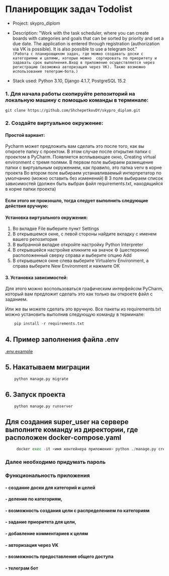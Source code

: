 # Планировщик задач Todolist

* Project: skypro_diplom
* Description: "Work with the task scheduler, where you can create boards with categories and 
goals that can be sorted by priority and set a due date. The application is entered through 
registration (authorization via VK is possible). It is also possible to use a telegram bot." \
`(Работа с планировщиком задач, где можно создавать доски с категориями и целями, которые можно 
сортировать по приоритету и задавать срок выполнения.Вход в приложение осуществляется через
регистрацию (возможна авторизация через VK). Также возможно использование телеграм-бота.)`

* Stack used: Python 3.10, Django 4.1.7, PostgreSQL 15.2

### 1. Для начала работы скопируйте репозиторий на локальную машину с помощью команды в терминале:

`git clone https://github.com/ShchepetkovDY/skypro_diplom.git`

### 2. Создайте виртуальное окружение:

#### Простой вариант:
Pycharm может предложить вам сделать это после того, как вы откроете папку с проектом.
В этом случае после открытия папки с проектом в PyCharm.
Появляется всплывающее окно, Creating virtual environment c тремя полями.
В первом поле выбираем размещение папки с виртуальным окружением, как правило, это папка venv
в корне проекта
Во втором поле выбираем устанавливаемый интерпретатор по умолчанию (можно оставить без изменений)
В 3 поле выбираем список зависимостей (должен быть выбран файл requirements.txt, 
находящийся в корне папки проекта)

#### Если этого не произошло, тогда следует выполнить следующие действия вручную:
#### Установка виртуального окружения:
1. Во вкладке File выберите пункт Settings
2. В открывшемся окне, с левой стороны найдите вкладку с именем
вашего репозитория 
3. В выбранной вкладке откройте настройку Python Interpreter
4. В открывшейся настройке кликните на значок ⚙ (шестеренки) 
расположенный сверху справа и выберите опцию Add
5. В открывшемся окне слева выберите Virtualenv Environment, 
а справа выберите New Environment и нажмите ОК

#### 3. Установка зависимостей:
Для этого можно воспользоваться графическим интерфейсом PyCharm,
который вам предложит сделать это как только вы откроете файл с заданием.

Или же вы можете сделать это вручную.
Все пакеты из requirements.txt можно установить выполнив следующую команду в терминале: 
```python
    pip install -r requirements.txt
```

## 4. Пример заполнения файла .env
[.env.example](.env.example)

## 5. Накатываем миграции
```python
    python manage.py migrate
```

## 6. Запуск проекта
```python
    python manage.py runserver
```

## Для создания super_user на сервере выполните команду из директории, где расположен docker-compose.yaml
```python
     docker exec -it <имя контейнера приложения> python ./manage.py createsuperuser --username=admin --email='admin@example.com'
```
### Далее необходимо придумать пароль


### Функциональность приложения

#### - создание доски для категорий и целей

#### - деление по категориям,

#### - возможность создания цели с распределением по категориям 

#### - задание приоритета для цели,

#### - добавление комментариев к целям

#### - авторизация через VK

#### - возможность предоставления общего доступа

#### - телеграм бот
